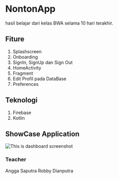 # NontonApp
hasil belajar dari kelas BWA selama 10 hari terakhir.

## Fiture
1. Splashscreen
2. Onboarding
3. SignIn, SignUp dan Sign Out
4. HomeActivity
5. Fragment
6. Edit Profil pada DataBase
7. Preferences

## Teknologi
1. Firebase
2. Kotlin


## ShowCase Application
![This is dashboard screenshot](https://drive.google.com/open?id=1-bqSgVWldZHCPTrksrSaS978MAhWvzIU)

### Teacher
Angga Saputra
Robby Dianputra
